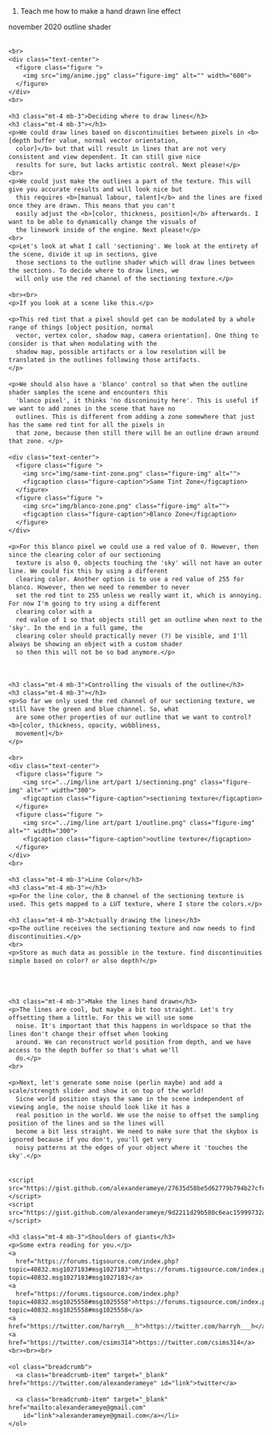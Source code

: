 <!DOCTYPE html>
<html lang="en">

<head>
  <!-- SITE INFO -->
  <title>Hand Drawn Lines</title>
  <meta charset="utf-8">
  <meta name="viewport" content="width=device-width, initial-scale=1, shrink-to-fit=no">
  <meta name="description" content="">
  <meta name="author" content="">
  <link rel="icon" href="favicon.ico?">

  <!-- ANALYTICS -->
  <script async src="https://www.googletagmanager.com/gtag/js?id=UA-137365487-1"></script>
  <script>
    window.dataLayer = window.dataLayer || [];

    function gtag() {
      dataLayer.push(arguments);
    }
    gtag('js', new Date());
    gtag('config', 'UA-137365487-1');
  </script>

  <!-- FONTS -->
  <link href="https://fonts.googleapis.com/css?family=Roboto:900&display=swap" rel="stylesheet">
  <link href="https://fonts.googleapis.com/css?family=Inconsolata&display=swap" rel="stylesheet">

  <!-- CSS -->
  <link href="../../css/style.css" rel="stylesheet">
  <link rel="stylesheet" href="../../css/bootstrap/bootstrap.css">
</head>

<body>
  <div class="container">
    <br><br>
    <ol class="breadcrumb">
      <li class="breadcrumb-item active">Teach me how to make a hand drawn line effect</li>
    </ol>
    <span class="badge badge-dark">november 2020</span>
    <span class="badge badge-primary">outline shader</span>
    <br><br>


    <br>
    <div class="text-center">
      <figure class="figure ">
        <img src="img/anime.jpg" class="figure-img" alt="" width="600">
      </figure>
    </div>
    <br>

    <h3 class="mt-4 mb-3">Deciding where to draw lines</h3>
    <h3 class="mt-4 mb-3"></h3>
    <p>We could draw lines based on discontinuities between pixels in <b>[depth buffer value, normal vector orientation,
      color]</b> but that will result in lines that are not very consistent and view dependent. It can still give nice
      results for sure, but lacks artistic control. Next please!</p>
    <br>
    <p>We could just make the outlines a part of the texture. This will give you accurate results and will look nice but
      this requires <b>[manual labour, talent]</b> and the lines are fixed once they are drawn. This means that you can't
      easily adjust the <b>[color, thickness, position]</b> afterwards. I want to be able to dynamically change the visuals of
      the linework inside of the engine. Next please!</p>
    <br>
    <p>Let's look at what I call 'sectioning'. We look at the entirety of the scene, divide it up in sections, give
      those sections to the outline shader which will draw lines between the sections. To decide where to draw lines, we
      will only use the red channel of the sectioning texture.</p>

    <br><br>
    <p>If you look at a scene like this.</p>

    <p>This red tint that a pixel should get can be modulated by a whole range of things [object position, normal
      vector, vertex color, shadow map, camera orientation]. One thing to consider is that when modulating with the
      shadow map, possible artifacts or a low resolution will be translated in the outlines following those artifacts.
    </p>

    <p>We should also have a 'blanco' control so that when the outline shader samples the scene and encounters this
      'blanco pixel', it thinks 'no disconinuity here'. This is useful if we want to add zones in the scene that have no
      outlines. This is different from adding a zone somewhere that just has the same red tint for all the pixels in
      that zone, because then still there will be an outline drawn around that zone. </p>

    <div class="text-center">
      <figure class="figure ">
        <img src="img/same-tint-zone.png" class="figure-img" alt="">
        <figcaption class="figure-caption">Same Tint Zone</figcaption>
      </figure>
      <figure class="figure ">
        <img src="img/blanco-zone.png" class="figure-img" alt="">
        <figcaption class="figure-caption">Blanco Zone</figcaption>
      </figure>
    </div>

    <p>For this blanco pixel we could use a red value of 0. However, then since the clearing color of our sectioning
      texture is also 0, objects touching the 'sky' will not have an outer line. We could fix this by using a different
      clearing color. Another option is to use a red value of 255 for blanco. However, then we need to remember to never
      set the red tint to 255 unless we really want it, which is annoying. For now I'm going to try using a different
      clearing color with a
      red value of 1 so that objects still get an outline when next to the 'sky'. In the end in a full game, the
      clearing color should practically never (?) be visible, and I'll always be showing an object with a custom shader
      so then this will not be so bad anymore.</p>



    <h3 class="mt-4 mb-3">Controlling the visuals of the outline</h3>
    <h3 class="mt-4 mb-3"></h3>
    <p>So far we only used the red channel of our sectioning texture, we still have the green and blue channel. So, what
      are some other properties of our outline that we want to control? <b>[color, thickness, opacity, wobbliness,
      movement]</b>
    </p>

    <br>
    <div class="text-center">
      <figure class="figure ">
        <img src="../img/line art/part 1/sectioning.png" class="figure-img" alt="" width="300">
        <figcaption class="figure-caption">sectioning texture</figcaption>
      </figure>
      <figure class="figure ">
        <img src="../img/line art/part 1/outline.png" class="figure-img" alt="" width="300">
        <figcaption class="figure-caption">outline texture</figcaption>
      </figure>
    </div>
    <br>

    <h3 class="mt-4 mb-3">Line Color</h3>
    <h3 class="mt-4 mb-3"></h3>
    <p>For the line color, the B channel of the sectioning texture is used. This gets mapped to a LUT texture, where I store the colors.</p>

    <h3 class="mt-4 mb-3">Actually drawing the lines</h3>
    <p>The outline receives the sectioning texture and now needs to find discontinuities.</p>
    <br>
    <p>Store as much data as possible in the texture. find discontinuities simple based on color? or also depth?</p>




    <h3 class="mt-4 mb-3">Make the lines hand drawn</h3>
    <p>The lines are cool, but maybe a bit too straight. Let's try offsetting them a little. For this we will use some
      noise. It's important that this happens in worldspace so that the lines don't change their offset when looking
      around. We can reconstruct world position from depth, and we have access to the depth buffer so that's what we'll
      do.</p>
    <br>

    <p>Next, let's generate some noise (perlin maybe) and add a scale/strength slider and show it on top of the world!
      Sicne world position stays the same in the scene independent of viewing angle, the noise should look like it has a
      real position in the world. We use the noise to offset the sampling position of the lines and so the lines will
      become a bit less straight. We need to make sure that the skybox is ignored because if you don't, you'll get very
      noisy patterns at the edges of your object where it 'touches the sky'.</p>


    <script src="https://gist.github.com/alexanderameye/27635d58be5d62779b794b27cfc9a52f.js"></script>
    <script src="https://gist.github.com/alexanderameye/9d2211d29b580c6eac15999732a3c2e7.js"></script>

    <h3 class="mt-4 mb-3">Shoulders of giants</h3>
    <p>Some extra reading for you.</p>
    <a
      href="https://forums.tigsource.com/index.php?topic=40832.msg1027183#msg1027183">https://forums.tigsource.com/index.php?topic=40832.msg1027183#msg1027183</a>
    <a
      href="https://forums.tigsource.com/index.php?topic=40832.msg1025558#msg1025558">https://forums.tigsource.com/index.php?topic=40832.msg1025558#msg1025558</a>
    <a href="https://twitter.com/harryh___h">https://twitter.com/harryh___h</a>
    <a href="https://twitter.com/csims314">https://twitter.com/csims314</a>
    <br><br><br>

    <ol class="breadcrumb">
      <a class="breadcrumb-item" target="_blank" href="https://twitter.com/alexanderameye" id="link">twitter</a>

      <a class="breadcrumb-item" target="_blank" href="mailto:alexanderameye@gmail.com"
        id="link">alexanderameye@gmail.com</a></li>
    </ol>


  </div>


  <script src="js/jquery/jquery.min.js"></script>
  <script src="js/popper/popper.min.js"></script>
  <script src="js/bootstrap/bootstrap.min.js"></script>
</body>

</html>